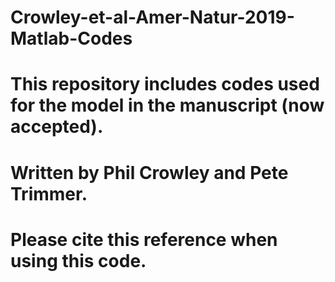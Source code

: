 # Crowley-et-al-Amer-Natur-2019-Matlab-Codes
# This repository includes codes used for the model in the manuscript (now accepted). 
# Written by Phil Crowley and Pete Trimmer. 
# Please cite this reference when using this code.
